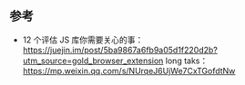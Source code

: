 ## 参考
  - 12 个评估 JS 库你需要关心的事：https://juejin.im/post/5ba9867a6fb9a05d1f220d2b?utm_source=gold_browser_extension
   long taks：https://mp.weixin.qq.com/s/NUrqeJ6UjWe7CxTGofdtNw